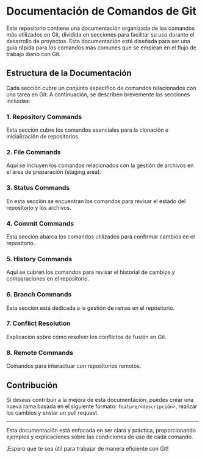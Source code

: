# Documentación de Comandos de Git

Este repositorio contiene una documentación organizada de los comandos más utilizados en Git, dividida en secciones para facilitar su uso durante el desarrollo de proyectos. Esta documentación está diseñada para ser una guía rápida para los comandos más comunes que se emplean en el flujo de trabajo diario con Git.

## Estructura de la Documentación

Cada sección cubre un conjunto específico de comandos relacionados con una tarea en Git. A continuación, se describen brevemente las secciones incluidas:

### 1. Repository Commands
Esta sección cubre los comandos esenciales para la clonación e inicialización de repositorios.

### 2. File Commands
Aquí se incluyen los comandos relacionados con la gestión de archivos en el área de preparación (staging area).

### 3. Status Commands
En esta sección se encuentran los comandos para revisar el estado del repositorio y los archivos.

### 4. Commit Commands
Esta sección abarca los comandos utilizados para confirmar cambios en el repositorio.

### 5. History Commands
Aquí se cubren los comandos para revisar el historial de cambios y comparaciones en el repositorio.

### 6. Branch Commands
Esta sección está dedicada a la gestión de ramas en el repositorio.

### 7. Conflict Resolution
Explicación sobre cómo resolver los conflictos de fusión en Git.

### 8. Remote Commands
Comandos para interactuar con repositorios remotos.

## Contribución

Si deseas contribuir a la mejora de esta documentación, puedes crear una nueva rama basada en el siguiente formato: `feature/<descripción>`, realizar los cambios y enviar un pull request.

---

Esta documentación está enfocada en ser clara y práctica, proporcionando ejemplos y explicaciones sobre las condiciones de uso de cada comando.

¡Espero que te sea útil para trabajar de manera eficiente con Git!